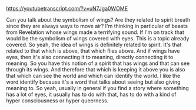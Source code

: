 https://youtubetranscript.com/?v=uN7Jga0WOME

 Can you talk about the symbolism of wings? Are they related to spirit breath since they are always ways to move air? I'm thinking in particular of beasts from Revelation whose wings made a terrifying sound. If I'm on track that would be the symbolism of wings covered with eyes. This is a topic already covered. So yeah, the idea of wings is definitely related to spirit. It's that related to that which is above, that which flies above. And if wings have eyes, then it's also connecting it to meaning, directly connecting it to meaning. So you have this notion of a spirit that has wings and that can see through its wings. And therefore that which is keeping it above you is also that which can see the world and which can identify the world. I like the word identify because it's a word that talks about seeing but also giving meaning to. So yeah, usually in general if you find a story where something has a lot of eyes, it usually has to do with that, has to do with a kind of hyper consciousness or hyper queerness.